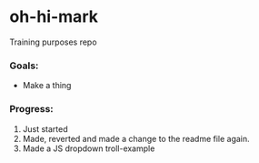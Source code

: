 # oh-hi-mark
Training purposes repo
### Goals:
- Make a thing

### Progress:

1. Just started
2. Made, reverted and made a change to the readme file again.
3. Made a JS dropdown troll-example
